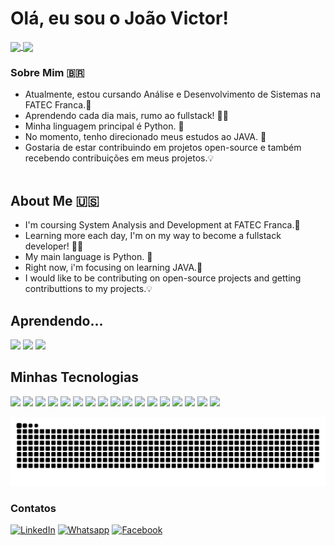 # Olá, eu sou o João Victor!

<a href="https://github.com/anuraghazra/github-readme-stats">
  <img height=200 align="center" src="https://github-readme-stats.vercel.app/api?username=JoaoVictorCRP&theme=tokyonight" />
</a>
<a href="https://github.com/anuraghazra/convoychat">
  <img height=200 align="center" src="https://github-readme-stats.vercel.app/api/top-langs?username=JoaoVictorCRP&layout=donut&langs_count=5&size_weight=0.5&count_weight=0.5&exclude_repo=estrutura-de-dados-alexandre&hide=CMake,C%2B%2B,HTML,CSS&theme=tokyonight" />
</a>


### Sobre Mim 🇧🇷
- Atualmente, estou cursando Análise e Desenvolvimento de Sistemas na FATEC Franca.📗
- Aprendendo cada dia mais, rumo ao fullstack! 👨‍💻
- Minha linguagem principal é Python. 🐍
- No momento, tenho direcionado meus estudos ao JAVA. 📌
- Gostaria de estar contribuindo em projetos open-source e também recebendo contribuições em meus projetos.💡
<br><br>

## About Me 🇺🇸
- I'm coursing System Analysis and Development at FATEC Franca.📗
- Learning more each day, I'm on my way to become a fullstack developer! 👨‍💻
- My main language is Python. 🐍
- Right now, i'm focusing on learning JAVA.📌
- I would like to be contributing on open-source projects and getting contributtions to my projects.💡
<div>
  
## Aprendendo...
<img style="height:35px" src="https://cdn.jsdelivr.net/gh/devicons/devicon@latest/icons/java/java-original-wordmark.svg" />
<img style="height:35px" src="https://cdn.jsdelivr.net/gh/devicons/devicon@latest/icons/docker/docker-original.svg" />
<img style="height:35px" src="https://cdn.jsdelivr.net/gh/devicons/devicon@latest/icons/react/react-original.svg" />


## Minhas Tecnologias
  <img style="height:35px" src="https://cdn.jsdelivr.net/gh/devicons/devicon@latest/icons/python/python-original.svg" />
  <img style="height:35px" src="https://cdn.jsdelivr.net/gh/devicons/devicon@latest/icons/jupyter/jupyter-original-wordmark.svg" />
  <img style="height:35px" src="https://cdn.jsdelivr.net/gh/devicons/devicon@latest/icons/html5/html5-original.svg" />
  <img style="height:35px" src="https://cdn.jsdelivr.net/gh/devicons/devicon@latest/icons/css3/css3-original.svg" />
  <img style="height:35px" src="https://cdn.jsdelivr.net/gh/devicons/devicon@latest/icons/javascript/javascript-original.svg" />
  <img style="height:35px" src="https://cdn.jsdelivr.net/gh/devicons/devicon@latest/icons/nodejs/nodejs-original.svg" />
  <img style="height:35px" src="https://cdn.jsdelivr.net/gh/devicons/devicon@latest/icons/git/git-original.svg" />
  <img style="height:35px" src="https://cdn.jsdelivr.net/gh/devicons/devicon@latest/icons/github/github-original.svg" />
  <img style="height:35px" src="https://cdn.jsdelivr.net/gh/devicons/devicon@latest/icons/mysql/mysql-original-wordmark.svg" />
  <img style="height:35px" src="https://cdn.jsdelivr.net/gh/devicons/devicon@latest/icons/postgresql/postgresql-original.svg" />
  <img style="height:35px" src="https://cdn.jsdelivr.net/gh/devicons/devicon@latest/icons/mongodb/mongodb-original.svg" />
  <img style="height:35px" src="https://cdn.jsdelivr.net/gh/devicons/devicon@latest/icons/vscode/vscode-original.svg" />
  <img style="height:35px" src="https://cdn.jsdelivr.net/gh/devicons/devicon@latest/icons/ubuntu/ubuntu-original.svg" />
  <img style="height:35px" src="https://cdn.jsdelivr.net/gh/devicons/devicon@latest/icons/debian/debian-original.svg" />
  <img style="height:35px" src="https://cdn.jsdelivr.net/gh/devicons/devicon@latest/icons/figma/figma-original.svg" />
  <img style="height:35px" src="https://cdn.jsdelivr.net/gh/devicons/devicon@latest/icons/bootstrap/bootstrap-original.svg" />
  <img style="height:35px" src="https://cdn.jsdelivr.net/gh/devicons/devicon@latest/icons/flask/flask-original.svg" />


</div>

![Snake Animation](https://raw.githubusercontent.com/Platane/snk/output/github-contribution-grid-snake.svg)

### Contatos
[![LinkedIn](https://img.shields.io/badge/Linkedin-Blue?style=flat&logo=linkedin&logoColor=3182cc&color=ffffff)](https://www.linkedin.com/in/jo%C3%A3o-victor-carrijo-pereira-651074266/)
[![Whatsapp](https://img.shields.io/badge/Whatsapp-green?style=flat&logo=whatsapp&logoColor=ffffff&color=50c41d)](https://api.whatsapp.com/send/?phone=55016991110426&text&type=phone_number&app_absent=0)
[![Facebook](https://img.shields.io/badge/Facebook-blue?style=flat&logo=facebook&logoColor=ffffff&color=3182cc)](https://www.facebook.com/joaovictor.carrijo.3/)
